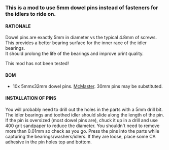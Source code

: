 ### This is a mod to use 5mm dowel pins instead of fasteners for the idlers to ride on. 

#### RATIONALE
Dowel pins are exactly 5mm in diameter vs the typical 4.8mm of screws.  This provides a better bearing surface for the inner race of the idler bearings.  
It should prolong the life of the bearings and improve print quality.

This mod has not been tested!

#### BOM
  - 10x 5mmx32mm dowel pins.  [McMaster](https://www.mcmaster.com/91585A569/).  30mm pins may be substituted.

#### INSTALLATION OF PINS
You will probably need to drill out the holes in the parts with a 5mm drill bit.  The idler bearings and toothed idler should slide along the length of the pin.  If the pin is oversized (most dowel pins are), chuck it up in a drill and use 400 grit sandpaper to reduce the diameter.  You shouldn't need to remove more than 0.01mm so check as you go.   Press the pins into the parts while capturing the bearings/washers/idlers.  If they are loose, place some CA adhesive in the pin holes top and bottom.
